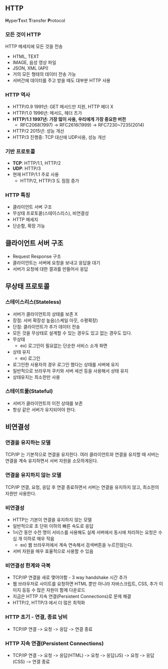 ## HTTP

**H**yper**T**ext **T**ransfer **P**rotocol

### 모든 것이 HTTP

HTTP 메세지에 모든 것을 전송

- HTML, TEXT
- IMAGE, 음성 영상 파일
- JSON, XML (API)
- 거의 모든 형태의 데이터 전송 가능
- 서버간에 데이터를 주고 받을 때도 대부분 HTTP 사용

### HTTP 역사

- HTTP/0.9 1991년: GET 메서드만 지원, HTTP 헤더 X
- HTTP/1.0 1996년: 메서드, 헤더 츠가
- **HTTP/1.1 1997년: 가장 많이 사용, 우리에게 가장 중요한 버전**
  - RFC2068(1997) -> RFC2616(1999) -> RFC7230~7235(2014)
- HTTP/2 2015년: 성능 개선
- HTTP/3 진행중: TCP 대신에 UDP사용, 성능 개선

### 기반 프로토콜

- **TCP**: HTTP/1.1, HTTP/2
- **UDP**: HTTP/3
- 현재 HTTP/1.1 주로 사용
  - HTTP/2, HTTP/3 도 점점 증가

### HTTP 특징

- 클라이언트 서버 구조
- 무상태 프로토콜(스테이스리스), 비연결성
- HTTP 메세지
- 단순함, 확장 가능

## 클라이언트 서버 구조

- Request Response 구조
- 클라이언트는 서버에 요청을 보내고 응답을 대기
- 서버가 요청에 대한 결과를 만들어서 응답

## 무상태 프로토콜

### 스테이스리스(Stateless)

- 서버가 클라이언트의 상태를 보존 X
- 장점: 서버 확장성 높음(스케일 아웃, 수평확장)
- 단점: 클라이언트가 추가 데이터 전송
- 모든 것을 무상태로 설계할 수 있는 경우도 있고 없는 경우도 있다.
- 무상태
  - ex) 로그인이 필요없는 단순한 서비스 소개 화면
- 상태 유지
  - ex) 로그인
- 로그인한 사용자의 경우 로그인 했다는 상태를 서버에 유지
- 일반적으로 브라우저 쿠키와 서버 세션 등을 사용해서 상태 유지
- 상태유지는 최소한만 사용

### 스테이트풀(Stateful)

- 서버가 클라이언트의 이전 상태를 보존
- 항상 같은 서버가 유지되어야 한다.

## 비연결성

### 연결을 유지하는 모델

TCP/IP 는 기본적으로 연결을 유지한다.
여러 클라이언트와 연결을 유지할 때 서버는 연결을 계속 유지하면서 서버 자원을 소모하게된다.

### 연결을 유지하지 않는 모델

TCP/IP 연결, 요청, 응답 후 연결 종료하면서 서버는 연결을 유지하지 않고, 최소한의 자원만 사용한다.

### 비연결성

- HTTP는 기본이 연결을 유지하지 않는 모델
- 일반적으로 초 단위 이하의 빠른 속도로 응답
- 1시간 동안 수천 명이 서비스를 사용해도 실제 서버에서 동시에 처리하는 요청은 수십 개 이하로 매우 작음
  - ex) 웹 브라우저에서 계속 연속해서 검색버튼을 누르진않는다.
- 서버 자원을 매우 효율적으로 사용할 수 있음

### 비연결성 한계와 극복

- TCP/IP 연결을 새로 맺어야함 - 3 way handshake 시간 추가
- 웹 브라우저로 사이트를 요청하면 HTML 뿐만 아니라 자바스크립트, CSS, 추가 이미지 등등 수 많은 자원이 함께 다운로드
- 지금은 HTTP 지속 연결(Persistent Connections)로 문제 해결
- HTTP/2, HTTP/3 에서 더 많은 최적화

### HTTP 초기 - 연결, 종료 낭비

- TCP/IP 연결 -> 요청 -> 응답 -> 연결 종료

### HTTP 지속 연결(Persistent Connections)

- TCP/IP 연결 -> 요청 -> 응답(HTML) -> 요청 -> 응답(JS) -> 요청 -> 응답(CSS) -> 연결 종료
